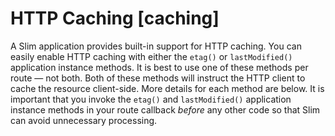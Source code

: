 # HTTP Caching [caching] #

A Slim application provides built-in support for HTTP caching. You can easily enable HTTP caching with either the `etag()` or `lastModified()` application instance methods. It is best to use one of these methods per route — not both. Both of these methods will instruct the HTTP client to cache the resource client-side. More details for each method are below. It is important that you invoke the `etag()` and `lastModified()` application instance methods in your route callback *before* any other code so that Slim can avoid unnecessary processing.